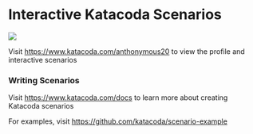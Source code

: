 # Interactive Katacoda Scenarios

[![](http://shields.katacoda.com/katacoda/anthonymous20/count.svg)](https://www.katacoda.com/anthonymous20 "Get your profile on Katacoda.com")

Visit https://www.katacoda.com/anthonymous20 to view the profile and interactive scenarios

### Writing Scenarios
Visit https://www.katacoda.com/docs to learn more about creating Katacoda scenarios

For examples, visit https://github.com/katacoda/scenario-example
